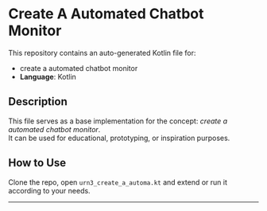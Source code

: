 # Create A Automated Chatbot Monitor

This repository contains an auto-generated Kotlin file for:

- create a automated chatbot monitor
- **Language**: Kotlin

## Description

This file serves as a base implementation for the concept: *create a automated chatbot monitor*.  
It can be used for educational, prototyping, or inspiration purposes.

## How to Use

Clone the repo, open `urn3_create_a_automa.kt` and extend or run it according to your needs.

---


